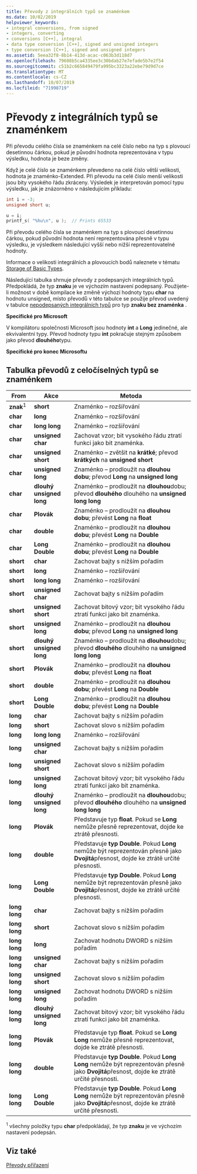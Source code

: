 ```yaml
---
title: Převody z integrálních typů se znaménkem
ms.date: 10/02/2019
helpviewer_keywords:
- integral conversions, from signed
- integers, converting
- conversions [C++], integral
- data type conversion [C++], signed and unsigned integers
- type conversion [C++], signed and unsigned integers
ms.assetid: 5eea32f8-8b14-413d-acac-c063b3d118d7
ms.openlocfilehash: 79608b5ca4335ee3c30bdab27e7efade5b7e2f54
ms.sourcegitcommit: c51b2c665849479fa995bc3323a22ebe79d9d7ce
ms.translationtype: MT
ms.contentlocale: cs-CZ
ms.lasthandoff: 10/07/2019
ms.locfileid: "71998719"
---
```

# <a name="conversions-from-signed-integral-types"></a>Převody z integrálních typů se znaménkem

Při převodu celého čísla se znaménkem na celé číslo nebo na typ s plovoucí desetinnou čárkou, pokud je původní hodnota reprezentována v typu výsledku, hodnota je beze změny.

Když je celé číslo se znaménkem převedeno na celé číslo větší velikosti, hodnota je znaménko-Extended. Při převodu na celé číslo menší velikosti jsou bity vysokého řádu zkráceny. Výsledek je interpretován pomocí typu výsledku, jak je znázorněno v následujícím příkladu:

```C
int i = -3;
unsigned short u;

u = i;
printf_s( "%hu\n", u );  // Prints 65533
```

Při převodu celého čísla se znaménkem na typ s plovoucí desetinnou čárkou, pokud původní hodnota není reprezentována přesně v typu výsledku, je výsledkem následující vyšší nebo nižší reprezentovatelné hodnoty.

Informace o velikosti integrálních a plovoucích bodů naleznete v tématu [Storage of Basic Types](../c-language/storage-of-basic-types.md).

Následující tabulka shrnuje převody z podepsaných integrálních typů. Předpokládá, že typ **znaku** je ve výchozím nastavení podepsaný. Použijete-li možnost v době kompilace ke změně výchozí hodnoty typu **char** na hodnotu unsigned, místo převodů v této tabulce se použije převod uvedený v tabulce [nepodepsaných integrálních typů](../c-language/conversions-from-unsigned-integral-types.md) pro typ **znaku bez znaménka** .

**Specifické pro Microsoft**

V kompilátoru společnosti Microsoft jsou hodnoty **int** a **Long** jedinečné, ale ekvivalentní typy. Převod hodnoty typu **int** pokračuje stejným způsobem jako převod **dlouhého**typu.

**Specifické pro konec Microsoftu**

## <a name="table-of-conversions-from-signed-integral-types"></a>Tabulka převodů z celočíselných typů se znaménkem

|From|Akce|Metoda|
|----------|--------|------------|
|**znak**<sup>1</sup>|**short**|Znaménko – rozšiřování|
|**char**|**long**|Znaménko – rozšiřování|
|**char**|**long long**|Znaménko – rozšiřování|
|**char**|**unsigned char**|Zachovat vzor; bit vysokého řádu ztratí funkci jako bit znaménka.|
|**char**|**unsigned short**|Znaménko – zvětšit na **krátké**; převod **krátkých** na **unsigned short**|
|**char**|**unsigned long**|Znaménko – prodloužit na **dlouhou dobu**; převod **Long** na **unsigned long**|
|**char**|**dlouhý unsigned long**|Znaménko – prodloužit na **dlouhou**dobu; převod **dlouhého** dlouhého na **unsigned long long**|
|**char**|**Plovák**|Znaménko – prodloužit na **dlouhou dobu**; převést **Long** na **float**|
|**char**|**double**|Znaménko – prodloužit na **dlouhou dobu**; převést **Long** na **Double**|
|**char**|**Long Double**|Znaménko – prodloužit na **dlouhou dobu**; převést **Long** na **Double**|
|**short**|**char**|Zachovat bajty s nižším pořadím|
|**short**|**long**|Znaménko – rozšiřování|
|**short**|**long long**|Znaménko – rozšiřování|
|**short**|**unsigned char**|Zachovat bajty s nižším pořadím|
|**short**|**unsigned short**|Zachovat bitový vzor; bit vysokého řádu ztratí funkci jako bit znaménka.|
|**short**|**unsigned long**|Znaménko – prodloužit na **dlouhou dobu**; převod **Long** na **unsigned long**|
|**short**|**dlouhý unsigned long**|Znaménko – prodloužit na **dlouhou**dobu; převod **dlouhého** dlouhého na **unsigned long long**|
|**short**|**Plovák**|Znaménko – prodloužit na **dlouhou dobu**; převést **Long** na **float**|
|**short**|**double**|Znaménko – prodloužit na **dlouhou dobu**; převést **Long** na **Double**|
|**short**|**Long Double**|Znaménko – prodloužit na **dlouhou dobu**; převést **Long** na **Double**|
|**long**|**char**|Zachovat bajty s nižším pořadím|
|**long**|**short**|Zachovat slovo s nižším pořadím|
|**long**|**long long**|Znaménko – rozšiřování|
|**long**|**unsigned char**|Zachovat bajty s nižším pořadím|
|**long**|**unsigned short**|Zachovat slovo s nižším pořadím|
|**long**|**unsigned long**|Zachovat bitový vzor; bit vysokého řádu ztratí funkci jako bit znaménka.|
|**long**|**dlouhý unsigned long**|Znaménko – prodloužit na **dlouhou**dobu; převod **dlouhého** dlouhého na **unsigned long long**|
|**long**|**Plovák**|Představuje typ **float**. Pokud se **Long** nemůže přesně reprezentovat, dojde ke ztrátě přesnosti.|
|**long**|**double**|Představuje **typ Double**. Pokud **Long** nemůže být reprezentován přesně jako **Dvojitá**přesnost, dojde ke ztrátě určité přesnosti.|
|**long**|**Long Double**|Představuje **typ Double**. Pokud **Long** nemůže být reprezentován přesně jako **Dvojitá**přesnost, dojde ke ztrátě určité přesnosti.|
|**long long**|**char**|Zachovat bajty s nižším pořadím|
|**long long**|**short**|Zachovat slovo s nižším pořadím|
|**long long**|**long**|Zachovat hodnotu DWORD s nižším pořadím|
|**long long**|**unsigned char**|Zachovat bajty s nižším pořadím|
|**long long**|**unsigned short**|Zachovat slovo s nižším pořadím|
|**long long**|**unsigned long**|Zachovat hodnotu DWORD s nižším pořadím|
|**long long**|**dlouhý unsigned long**|Zachovat bitový vzor; bit vysokého řádu ztratí funkci jako bit znaménka.|
|**long long**|**Plovák**|Představuje typ **float**. Pokud se **Long Long** nemůže přesně reprezentovat, dojde ke ztrátě přesnosti.|
|**long long**|**double**|Představuje **typ Double**. Pokud **Long Long** nemůže být reprezentován přesně jako **Dvojitá**přesnost, dojde ke ztrátě určité přesnosti.|
|**long long**|**Long Double**|Představuje **typ Double**. Pokud **Long Long** nemůže být reprezentován přesně jako **Dvojitá**přesnost, dojde ke ztrátě určité přesnosti.|

<sup>1</sup> všechny položky typu **char** předpokládají, že typ **znaku** je ve výchozím nastavení podepsán.

## <a name="see-also"></a>Viz také

[Převody přiřazení](../c-language/assignment-conversions.md)

